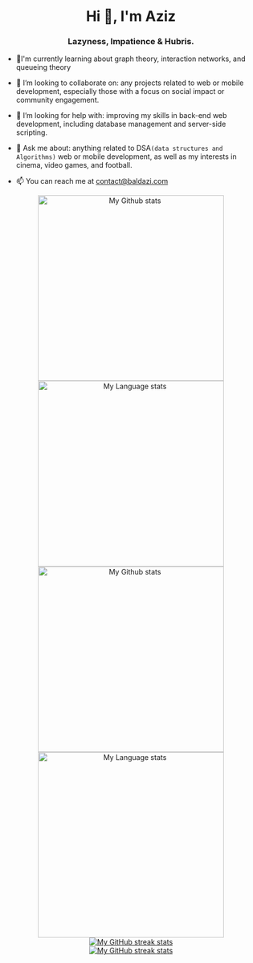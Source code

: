 <h1 align="center">Hi 👋, I'm Aziz</h1>
<h3 align="center">Lazyness, Impatience & Hubris.</h3>


- 🌱I'm currently learning about graph theory, interaction networks, and queueing theory

- 👯 I’m looking to collaborate on: any projects related to web or mobile development, especially those with a focus on social impact or community engagement.

- 🤔 I’m looking for help with: improving my skills in back-end web development, including database management and server-side scripting.

- 💬 Ask me about: anything related to DSA`(data structures and Algorithms)` web or mobile development, as well as my interests in cinema, video games, and football.

- 📫 You can reach me at [contact@baldazi.com](https://baldazi.com/contact/)

<!-- GRS (Light Mode) -->
<div align="center"> 
  <a href="https://github.com/baldazi#gh-light-mode-only">
    <img
      src="https://github-readme-stats-steel-omega.vercel.app/api?username=baldazi&show_icons=true&include_all_commits=true&hide_border=true&number_format=long&rank_icon=percentile&show=reviews,discussions_started,discussions_answered,prs_merged,prs_merged_percentage#gh-light-mode-only"
      alt="My Github stats"
      height="370"
    />
  </a>
  <a href="https://github.com/baldazi#gh-light-mode-only">
    <img
      src="https://github-readme-stats-steel-omega.vercel.app/api/top-langs/?username=baldazi&layout=pie&hide_border=true&langs_count=10#gh-light-mode-only"
      alt="My Language stats"
      height="370"
    />
  </a>
</div>

<!-- GRS (Dark Mode) -->
<div align="center"> 
  <a href="https://github.com/baldazi#gh-dark-mode-only">
    <img
      src="https://github-readme-stats-steel-omega.vercel.app/api?username=baldazi&show_icons=true&include_all_commits=true&icon_color=2d77dc&title_color=2d77dc&text_color=ffffff&bg_color=0d1117&hide_border=true&number_format=long&rank_icon=percentile&show=reviews,discussions_started,discussions_answered,prs_merged,prs_merged_percentage#gh-dark-mode-only"
      alt="My Github stats"
      height="370"
    />
  </a>
  <a href="https://github.com/baldazi#gh-dark-mode-only">
    <img
      src="https://github-readme-stats-steel-omega.vercel.app/api/top-langs/?username=baldazi&layout=pie&icon_color=2d77dc&title_color=2d77dc&text_color=ffffff&bg_color=0d1117&hide_border=true&langs_count=10#gh-dark-mode-only"
      alt="My Language stats"
      height="370"
    />
  </a>
</div>

<!-- Streal stats (Light mode) -->
<div align="center">
  <a href="https://github.com/baldazi#gh-light-mode-only">
    <img
       src="https://github-readme-streak-stats-phi-opal.vercel.app/?user=baldazi&locale=en&type=svg&hide_border=true&fire=2d77dc&ring=2d77dc&currStreakLabel=000000"
       alt="My GitHub streak stats"
     />
  </a>
</div>


<!-- Streal stats (Dark mode) -->
<div align="center">
  <a href="https://github.com/baldazi#gh-dark-mode-only">
    <img
       src="https://github-readme-streak-stats-phi-opal.vercel.app/?user=baldazi&background=0d1117&currStreakNum=ffffff&sideNums=ffffff&currStreakLabel=ffffff&sideLabels=ffffff&dates=ffffff&fire=2d77dc&ring=2d77dc&locale=en&type=svg&hide_border=true"
       alt="My GitHub streak stats"
     />
  </a>
</div>
